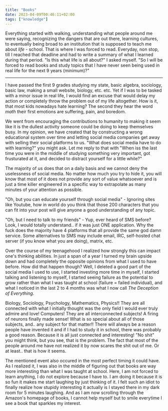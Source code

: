 ```yaml
---
title: "Books"
date: 2023-04-09T00:46:11+02:00
tags: ["knowledge"]
---
```


Everything started with walking, understanding what people around me were
saying, recognizing the dangers that are out there, learning cultures, to
eventually being broad to an institution that is supposed to teach me about
*life* - school. That is where I was forced to read. Everyday, non stop, till I
reached that deadline and had to write a summary of what I learned during that
period. "Is this what life is all about?" I asked myself. "So I will be forced
to read books and study topics that I have never seen being used in real life for
the next 9 years (minimum)?"

---

I have passed the first 9 grades studying my state, basic algebra, sociology,
basic law, making a small website, biology, etc. etc. Yet if I was to be tasked
with a minor issue in real life, I would find an excuse that would delay my action
or completely throw the problem out of my life altogether. How is it, that most
kids nowadays hate learning? The second they hear the word *math* their first
emotions are suffering, pain, and boredom. 

We went from encouraging the contributions to humanity to making it seem like
it is the dullest activity someone could be doing to keep themselves busy. In my
opinion, we have created that by constructing a wrong educational system over
time and letting social media companies get away with selling their social
platforms to us. "What does social media have to do with learning?" you might
ask. Let me reply to that with "When iss the last time you were in the middle of
studying something very important, got frusturated at it, and decided to
distract yourself for a little while?"

The majority of us does that on a daily basis and we cannot deny the
uselessness of social media. No matter how much you try to hide it, you will know
that most of it does not provide any sort of value whatsoever and is just a
time killer engineered in a specific way to extrapolate as many minutes of your
attention as possible. 

"Oh, but you can educate yourself through social media" - Ignoring sites like
Youtube, how in world do you think that those 200 characters that you can fit
into your post will give anyone a good understanding of any topic. 

"Oh, but I need to talk to my friends" - Yup, ever heard of SMS before? Look, I
would totally understand.. if it was just ONE application. Why the fuck does
the majority have 4 platforms that all provide the same god damn service. Some
alternatives to SMS may include email, IRC, self-hosted chat server (if you
know what you are doing), matrix, etc. 

Over the course of my teenagehood I realized how strongly this can impact one's
thinking abilities. In just a span of a year I turned my brain upside down and
had completely the opposite opinions from what I used to have before. How did
that happen though? Well, I deleted a good part of the social media I used to
use, I started investing more time in myself, I started talking and listening
to myself, I started seeing failure as the potential to grow rather than what I
was taught at school (failure = failed individual), and what I noticed in the
last 2 to 4 months was what I now call *The Deception of Everything*. 

Biology, Sociology, Psychology, Mathematics, Physics!! They are all connected
with what I initially thought was the only field I would ever truly admire and
love! Computers! They are all interconnected subjects! A firing of neurons
finally made sense! What is so special about all of those subjects, and.. any
subject for that matter!! There will always be a reason people have invented it
and if I had to study it in school, there was probably a good reason. Because
it is all just connected and interesting! "No shit" you might think, but you
see, that is the problem. The fact that most of the people around me have not
realized it by now scares the shit out of me. Or at least.. that is how it
seems.

The mentioned event also occured in the most perfect timing it could have. As I
realized it, I was also in the middle of figuring out that books are way more
interesting than what I was taught at school. Here, I am not forced to learn
anything, I do not explore because I have to. I am doing it because it is so fun
it makes me start laughing by just thinking of it. I felt such an idiot to
finally realize how stupidy interesting it actually is I stayed there in my
dark room for 5 minutes laughing. And as I am now scrolling through the Amazon's
homepage of books, I cannot help myself but to smile everytime I see a book that
sparkles my interest. 
